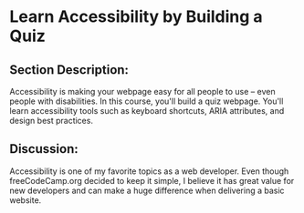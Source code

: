 # Learn Accessibility by Building a Quiz

## Section Description:
Accessibility is making your webpage easy for all people to use – even people with disabilities.
In this course, you'll build a quiz webpage. You'll learn accessibility tools such as keyboard shortcuts, ARIA attributes, and design best practices.
## Discussion:
Accessibility is one of my favorite topics as a web developer. Even though freeCodeCamp.org decided to keep it simple, I believe it has great value for new developers and can make a huge difference when delivering a basic website.